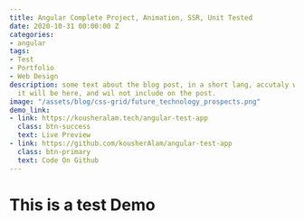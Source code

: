 ```yaml
---
title: Angular Complete Project, Animation, SSR, Unit Tested
date: 2020-10-31 00:00:00 Z
categories:
- angular
tags:
- Test
- Portfolio
- Web Design
description: some text about the blog post, in a short lang, accutaly what is it,
  it will be here, and wil not include on the post.
image: "/assets/blog/css-grid/future_technology_prospects.png"
demo_link:
- link: https://kousheralam.tech/angular-test-app
  class: btn-success
  text: Live Preview
- link: https://github.com/kousherAlam/angular-test-app
  class: btn-primary
  text: Code On Github
---
```


# This is a test Demo 
